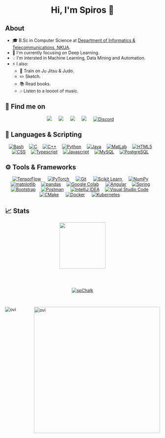 <div align="center">
  <h1> Hi, I'm Spiros 👋 </h1>
</div>

## About
- :mortar_board: B.Sc in Computer Science at [Department of Informatics & Telecommunications, NKUA](https://www.di.uoa.gr/en).
- 🎯 I'm currently focusing on Deep Learning.
- 💡 I'm intersted in Machine Learning, Data Mining and Automation.
-   :zap:	I also:
     -    🥋 Train on Ju Jitsu & Judo.
     -    :pencil2: Sketch.
     -    :books:	Read books.
     -    :notes:	Listen to a loooot of music.

## 🔎 Find me on
<div align="center">
  <a target="_blank" href="https://www.linkedin.com/in/spchalk/"><img src="https://img.shields.io/badge/-LinkedIn-0077B5?style=for-the-badge&logo=Linkedin&logoColor=white"></img></a>
  &emsp;
  <a target="_blank" href="https://twitter.com/sp_chalkias"><img src="https://img.shields.io/badge/-Twitter-1DA1F2?style=for-the-badge&logo=Twitter&logoColor=white"></img></a>
  &emsp;
  <a target="_blank" href="https://www.facebook.com/spiros.halkias"><img src="https://img.shields.io/badge/Facebook-1877F2?style=for-the-badge&logo=facebook&logoColor=white"></img></a>
  &emsp;
  <a target="_blank" href="https://www.instagram.com/sp.chalk/"><img src="https://img.shields.io/badge/Instagram-E4405F?style=for-the-badge&logo=instagram&logoColor=white"></img></a>
  &emsp;
<a href="#"><img alt="Discord" src="https://img.shields.io/badge/camel__case%231882-%237289DA.svg?style=for-the-badge&logo=discord&logoColor=white"></a>&emsp;
</div>

## :memo: Languages & Scripting
<div align="center">
  <a href="#"><img alt="Bash" src="https://img.shields.io/badge/Shell_Script-121011?style=for-the-badge&logo=gnu-bash&logoColor=white"></a>&emsp;
  <a href="#"><img alt="C" src="https://img.shields.io/badge/C-00599C?style=for-the-badge&logo=c&logoColor=white"></a>&emsp;
  <a href="#"><img alt="C++" src="https://img.shields.io/badge/C%2B%2B-00599C?style=for-the-badge&logo=c%2B%2B&logoColor=white"></a>&emsp;
  <a href="#"><img alt="Python" src="https://img.shields.io/badge/Python-14354C?style=for-the-badge&logo=python&logoColor=white"></a>&emsp;
  <a href="#"><img alt="Java" src="https://img.shields.io/badge/Java-ED8B00?style=for-the-badge&logo=java&logoColor=white"></a>&emsp;
  <a href="#"><img alt="MatLab" src="https://img.shields.io/badge/MatLab-C86218?style=for-the-badge"></a>&emsp;
  <a href="#"><img alt="HTML5" src="https://img.shields.io/badge/HTML5-E34F26?style=for-the-badge&logo=html5&logoColor=white"></a>&emsp;
  <a href="#"><img alt="CSS" src="https://img.shields.io/badge/CSS-239120?&style=for-the-badge&logo=css3&logoColor=white"></a>&emsp;
  <a href="#"><img alt="Typescript" src="https://img.shields.io/badge/TypeScript-007ACC?style=for-the-badge&logo=typescript&logoColor=white"></a>&emsp;
  <a href="#"><img alt="Javascript" src="https://img.shields.io/badge/JavaScript-F7DF1E?style=for-the-badge&logo=javascript&logoColor=black"></a>&emsp;
  <a href="#"><img alt="MySQL" src="https://img.shields.io/badge/MySQL-00000F?style=for-the-badge&logo=mysql&logoColor=white"></a>&emsp;
  <a href="#"><img alt="PostgreSQL" src="https://img.shields.io/badge/PostgreSQL-316192?style=for-the-badge&logo=postgresql&logoColor=white"></a>&emsp;
</div>

## ⚙️	Tools & Frameworks
<div align="center">
  <a href="#"><img alt="TensorFlow" src="https://img.shields.io/badge/Keras-%23D00000.svg?style=for-the-badge&logo=Keras&logoColor=white"></a>
  &emsp;
  <a href="#"><img alt="PyTorch" src="https://img.shields.io/badge/PyTorch-%23EE4C2C.svg?style=for-the-badge&logo=PyTorch&logoColor=white"></a>
  &emsp;
     <a href="#"><img alt="Git" src="https://img.shields.io/badge/Git-F05032?style=for-the-badge&logo=git&logoColor=white"></a>
  &emsp;
<a href="https://scikit-learn.org/" target="_blank">
    <img alt="Scikit Learn" src="https://img.shields.io/badge/scikit_learn-F7931E?style=for-the-badge&logo=scikit-learn&logoColor=white">
  </a> 
   &emsp;
  <a href="#"><img alt="NumPy" src="https://img.shields.io/badge/numpy-%23013243.svg?style=for-the-badge&logo=numpy&logoColor=white"></a>&emsp;
  <a href="#"><img alt="matplotlib" src="https://img.shields.io/badge/matplotlib-FFDC3F?style=for-the-badge"></a>&emsp;
  <a href="#"><img alt="pandas" src="https://img.shields.io/badge/pandas-%23150458.svg?style=for-the-badge&logo=pandas&logoColor=white"></a>&emsp;
  <a href="#"><img alt="Google Colab" src="https://img.shields.io/badge/Colab-F9AB00?style=for-the-badge&logo=googlecolab&color=525252"></a>
  &emsp;
  <a href="#"><img alt="Angular" src="https://img.shields.io/badge/Angular-DD0031?style=for-the-badge&logo=angular&logoColor=white"></a>&emsp;
  <a href="#"><img alt="Spring" src="https://img.shields.io/badge/Spring-6DB33F?style=for-the-badge&logo=spring&logoColor=white"></a>&emsp;
  <a href="#"><img alt="Bootstrap" src="https://img.shields.io/badge/Bootstrap-563D7C?style=for-the-badge&logo=bootstrap&logoColor=white"></a>&emsp;
  <a href="#"><img alt="Postman" src="https://img.shields.io/badge/Postman-FF6C37?style=for-the-badge&logo=Postman&logoColor=white"></a>
     &emsp; 
  <a href="#"><img alt="IntelliJ IDEA" src="https://img.shields.io/badge/IntelliJIDEA-000000.svg?style=for-the-badge&logo=intellij-idea&logoColor=white"></a>&emsp;
  <a href="#"><img alt="Visual Studio Code" src="https://img.shields.io/badge/Visual_Studio_Code-0078D4?style=for-the-badge&logo=visual%20studio%20code&logoColor=white"></a>
  &emsp;
  <a href="#"><img alt="CMake" src="https://img.shields.io/badge/CMake-%23008FBA.svg?style=for-the-badge&logo=cmake&logoColor=white"></a>
  &emsp;
  <a href="#"><img alt="Docker" src="https://img.shields.io/badge/docker-%230db7ed.svg?style=for-the-badge&logo=docker&logoColor=white"></a>
  &emsp;
  <a href="#"><img alt="Kubernetes" src="https://img.shields.io/badge/kubernetes-%23326ce5.svg?style=for-the-badge&logo=kubernetes&logoColor=white"></a>
  &emsp;
</div>


## &#x1f4c8; Stats
<div align="center">
    <img height=150 align="center" src="https://github-readme-streak-stats.herokuapp.com/?user=spChalk&theme=darcula&layout=compact&count_private=true") />
  
  <br><br>

  <p align="center"> <a href="https://github.com/ryo-ma/github-profile-trophy"><img src="https://github-profile-trophy.vercel.app/?username=spChalk&row=2&column=6&theme=onedark&column=8&no-frame=false&no-bg=false" alt="spChalk"></a></p>
</div>

<br>

<p><img align="left" src="https://github-readme-stats.vercel.app/api/top-langs?username=spChalk&show_icons=true&locale=en&layout=compact&theme=gruvbox" alt="ovi" /></p>
<p>&nbsp;<img align="right" src="https://github-readme-stats.vercel.app/api?username=spChalk&show_icons=true&locale=en&theme=gruvbox" alt="ovi" width="410" /></p>
<br><br><br><br><br>

<!--![𝚐𝚒𝚝𝚑𝚞𝚋 𝚐𝚛𝚊𝚙𝚑](https://activity-graph.herokuapp.com/graph?username=spChalk&theme=gruvbox&hide_border=true&area=true)-->
